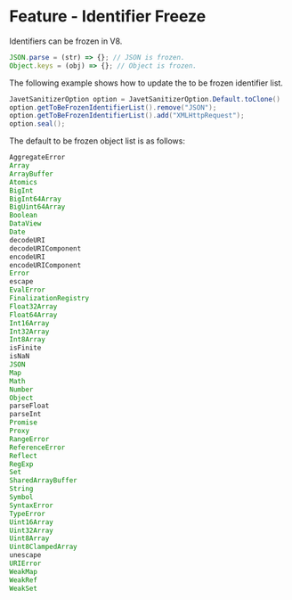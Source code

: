 # Feature - Identifier Freeze

Identifiers can be frozen in V8.

```js
JSON.parse = (str) => {}; // JSON is frozen.
Object.keys = (obj) => {}; // Object is frozen.
```

The following example shows how to update the to be frozen identifier list.

```java
JavetSanitizerOption option = JavetSanitizerOption.Default.toClone()
option.getToBeFrozenIdentifierList().remove("JSON");
option.getToBeFrozenIdentifierList().add("XMLHttpRequest");
option.seal();
```

The default to be frozen object list is as follows:

```js
AggregateError
Array
ArrayBuffer
Atomics
BigInt
BigInt64Array
BigUint64Array
Boolean
DataView
Date
decodeURI
decodeURIComponent
encodeURI
encodeURIComponent
Error
escape
EvalError
FinalizationRegistry
Float32Array
Float64Array
Int16Array
Int32Array
Int8Array
isFinite
isNaN
JSON
Map
Math
Number
Object
parseFloat
parseInt
Promise
Proxy
RangeError
ReferenceError
Reflect
RegExp
Set
SharedArrayBuffer
String
Symbol
SyntaxError
TypeError
Uint16Array
Uint32Array
Uint8Array
Uint8ClampedArray
unescape
URIError
WeakMap
WeakRef
WeakSet
```
